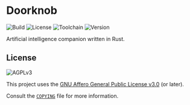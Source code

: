 # Doorknob

![Build](https://img.shields.io/github/actions/workflow/status/theomund/doorknob/linux.yml?style=for-the-badge&logo=linux&logoColor=white)
![License](https://img.shields.io/github/license/theomund/doorknob?style=for-the-badge&logo=gnu&logoColor=white&color=mediumorchid)
![Toolchain](https://img.shields.io/badge/dynamic/toml?url=https%3A%2F%2Fraw.githubusercontent.com%2Ftheomund%2Fdoorknob%2Frefs%2Fheads%2Fmain%2Frust-toolchain.toml&query=toolchain.channel&style=for-the-badge&logo=rust&logoColor=white&label=toolchain&color=orange)
![Version](https://img.shields.io/badge/dynamic/toml?url=https%3A%2F%2Fraw.githubusercontent.com%2Ftheomund%2Fdoorknob%2Frefs%2Fheads%2Fmain%2FCargo.toml&query=package.version&style=for-the-badge&logo=git&logoColor=white&label=version)

Artificial intelligence companion written in Rust.

## License

![AGPLv3](https://www.gnu.org/graphics/agplv3-with-text-162x68.png)

This project uses the [GNU Affero General Public License v3.0](https://www.gnu.org/licenses/agpl-3.0.html) (or later).

Consult the [`COPYING`](COPYING) file for more information.

